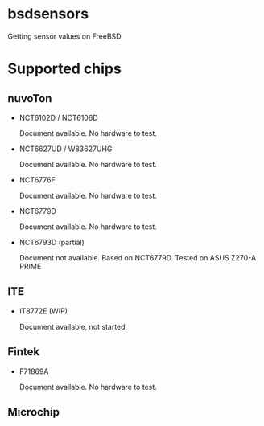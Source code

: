 # bsdsensors

Getting sensor values on FreeBSD

# Supported chips

## nuvoTon

* NCT6102D / NCT6106D

    Document available.
    No hardware to test.

* NCT6627UD / W83627UHG

    Document available.
    No hardware to test.
* NCT6776F

    Document available.
    No hardware to test.
* NCT6779D

    Document available.
    No hardware to test.
* NCT6793D (partial)

    Document not available. Based on NCT6779D.
    Tested on ASUS Z270-A PRIME

## ITE

* IT8772E (WIP)

    Document available, not started.

## Fintek

* F71869A

    Document available.
    No hardware to test.

## Microchip

